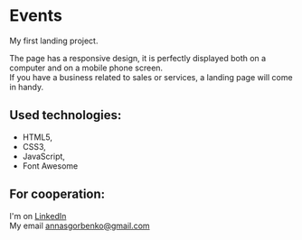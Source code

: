 # Events

My first landing project. 


The page has a responsive design, it is perfectly displayed both on a computer and on a mobile phone screen. </br>
If you have a business related to sales or services, a landing page will come in handy.

## Used technologies:

- HTML5, 
- CSS3, 
- JavaScript, 
- Font Awesome

## For cooperation: 

I'm on [LinkedIn ](https://www.linkedin.com/in/hanna-s-horbenko/)</br>
My email [annasgorbenko@gmail.com](mailto:annasgorbenko@gmail.com)
